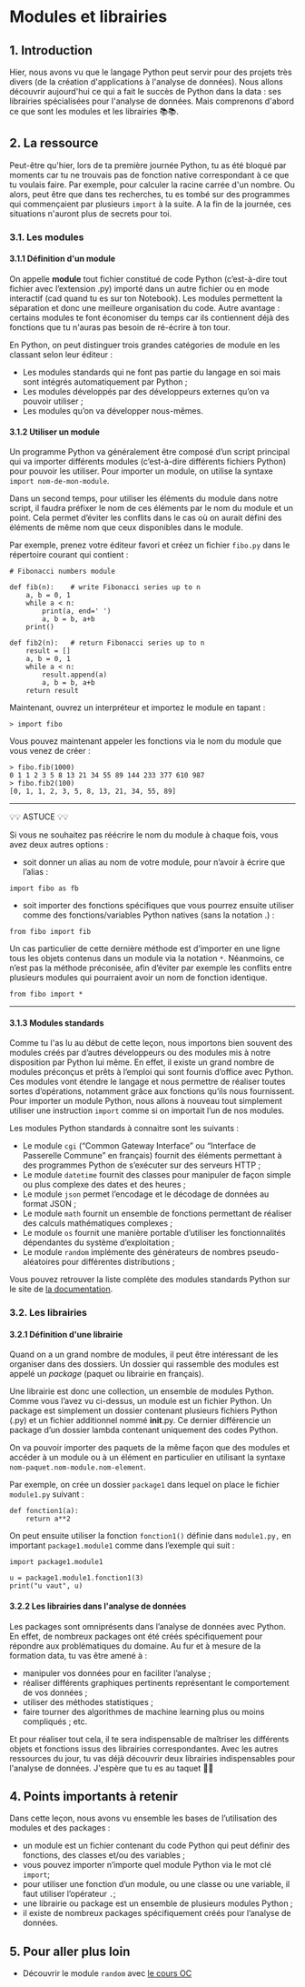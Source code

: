 # Modules et librairies

## 1. Introduction
Hier, nous avons vu que le langage Python peut servir pour des projets très divers (de la création d'applications à l'analyse de données). Nous allons découvrir aujourd'hui ce qui a fait le succès de Python dans la data : ses librairies spécialisées pour l'analyse de données. Mais comprenons d'abord ce que sont les modules et les librairies 📚📚.

## 2. La ressource
Peut-être qu'hier, lors de ta première journée Python, tu as été bloqué par moments car tu ne trouvais pas de fonction native correspondant à ce que tu voulais faire. Par exemple, pour calculer la racine carrée d'un nombre. Ou alors, peut être que dans tes recherches, tu es tombé sur des programmes qui commençaient par plusieurs `import` à la suite. A la fin de la journée, ces situations n'auront plus de secrets pour toi.

### 3.1. Les modules

#### 3.1.1 Définition d'un module
On appelle **module** tout fichier constitué de code Python (c’est-à-dire tout fichier avec l’extension .py) importé dans un autre fichier ou en mode interactif (cad quand tu es sur ton Notebook). Les modules permettent la séparation et donc une meilleure organisation du code. Autre avantage : certains modules te font économiser du temps car ils contiennent déjà des fonctions que tu n'auras pas besoin de ré-écrire à ton tour.

En Python, on peut distinguer trois grandes catégories de module en les classant selon leur éditeur :
- Les modules standards qui ne font pas partie du langage en soi mais sont intégrés automatiquement par Python ;
- Les modules développés par des développeurs externes qu’on va pouvoir utiliser ;
- Les modules qu’on va développer nous-mêmes.

#### 3.1.2 Utiliser un module
Un programme Python va généralement être composé d’un script principal qui va importer différents modules (c’est-à-dire différents fichiers Python) pour pouvoir les utiliser.
Pour importer un module, on utilise la syntaxe `import nom-de-mon-module`. 

Dans un second temps, pour utiliser les éléments du module dans notre script, il faudra préfixer le nom de ces éléments par le nom du module et un point. Cela permet d’éviter les conflits dans le cas où on aurait défini des éléments de même nom que ceux disponibles dans le module.

Par exemple, prenez votre éditeur favori et créez un fichier `fibo.py` dans le répertoire courant qui contient :
```
# Fibonacci numbers module

def fib(n):    # write Fibonacci series up to n
    a, b = 0, 1
    while a < n:
        print(a, end=' ')
        a, b = b, a+b
    print()

def fib2(n):   # return Fibonacci series up to n
    result = []
    a, b = 0, 1
    while a < n:
        result.append(a)
        a, b = b, a+b
    return result
```
Maintenant, ouvrez un interpréteur et importez le module en tapant :

`> import fibo`

Vous pouvez maintenant appeler les fonctions via le nom du module que vous venez de créer :
```
> fibo.fib(1000)
0 1 1 2 3 5 8 13 21 34 55 89 144 233 377 610 987
> fibo.fib2(100)
[0, 1, 1, 2, 3, 5, 8, 13, 21, 34, 55, 89]
```

___

💡💡 ASTUCE 💡💡

Si vous ne souhaitez pas réécrire le nom du module à chaque fois, vous avez deux autres options :
- soit donner un alias au nom de votre module, pour n’avoir à écrire que l’alias :

`import fibo as fb`
- soit importer des fonctions spécifiques que vous pourrez ensuite utiliser comme des fonctions/variables Python natives (sans la notation .) :

`from fibo import fib`

Un cas particulier de cette dernière méthode est d’importer en une ligne tous les objets contenus dans un module via la notation  `*`. Néanmoins, ce n’est pas la méthode préconisée, afin d’éviter par exemple les conflits entre plusieurs modules qui pourraient avoir un nom de fonction identique.

`from fibo import *`

___



#### 3.1.3 Modules standards

Comme tu l'as lu au début de cette leçon, nous importons bien souvent des modules créés par d’autres développeurs ou des modules mis à notre disposition par Python lui même.
En effet, il existe un grand nombre de modules préconçus et prêts à l’emploi qui sont fournis d’office avec Python. Ces modules vont étendre le langage et nous permettre de réaliser toutes sortes d’opérations, notamment grâce aux fonctions qu’ils nous fournissent. Pour importer un module Python, nous allons à nouveau tout simplement utiliser une instruction `import` comme si on importait l’un de nos modules.

Les modules Python standards à connaitre sont les suivants :
- Le module `cgi` (“Common Gateway Interface” ou “Interface de Passerelle Commune” en français) fournit des éléments permettant à des programmes Python de s’exécuter sur des serveurs HTTP ;
- Le module `datetime` fournit des classes pour manipuler de façon simple ou plus complexe des dates et des heures ;
- Le module `json` permet l’encodage et le décodage de données au format JSON ;
- Le module `math` fournit un ensemble de fonctions permettant de réaliser des calculs mathématiques complexes ;
- Le module `os` fournit une manière portable d’utiliser les fonctionnalités dépendantes du système d’exploitation ;
- Le module `random` implémente des générateurs de nombres pseudo-aléatoires pour différentes distributions ;

Vous pouvez retrouver la liste complète des modules standards Python sur le site de [la documentation](https://docs.python.org/fr/3/library/index.html).


### 3.2. Les librairies

#### 3.2.1 Définition d'une librairie

Quand on a un grand nombre de modules, il peut être intéressant de les organiser dans des dossiers. Un dossier qui rassemble des modules est appelé un *package* (paquet ou librairie en français).

Une librairie est donc une collection, un ensemble de modules Python. Comme vous l’avez vu ci-dessus, un module est un fichier Python. Un package est simplement un dossier contenant plusieurs fichiers Python (.py) et un fichier additionnel nommé  __init__.py. Ce dernier différencie un package d’un dossier lambda contenant uniquement des codes Python.

On va pouvoir importer des paquets de la même façon que des modules et accéder à un module ou à un élément en particulier en utilisant la syntaxe `nom-paquet.nom-module.nom-element`.

Par exemple, on crée un dossier `package1` dans lequel on place le fichier `module1.py` suivant :
```
def fonction1(a):
    return a**2
```
On peut ensuite utiliser la fonction `fonction1()` définie dans `module1.py,` en important `package1.module1` comme dans l’exemple qui suit :
```
import package1.module1

u = package1.module1.fonction1(3)
print("u vaut", u)
```

#### 3.2.2 Les librairies dans l'analyse de données
Les packages sont omniprésents dans l’analyse de données avec Python. En effet, de nombreux packages ont été créés spécifiquement pour répondre aux problématiques du domaine. Au fur et à mesure de la formation data, tu vas être amené à :
- manipuler vos données pour en faciliter l’analyse ;
- réaliser différents graphiques pertinents représentant le comportement de vos données ;
- utiliser des méthodes statistiques ;
- faire tourner des algorithmes de machine learning plus ou moins compliqués ;
etc.

Et pour réaliser tout cela, il te sera indispensable de maîtriser les différents objets et fonctions issus des librairies correspondantes. Avec les autres ressources du jour, tu vas déjà découvrir deux librairies indispensables pour l'analyse de données. J'espère que tu es au taquet 💪💪

## 4. Points importants à retenir
Dans cette leçon, nous avons vu ensemble les bases de l’utilisation des modules et des packages :
- un module est un fichier contenant du code Python qui peut définir des fonctions, des classes et/ou des variables ;
- vous pouvez importer n’importe quel module Python via le mot clé `import`;
- pour utiliser une fonction d’un module, ou une classe ou une variable, il faut utiliser l’opérateur `.`;
- une librairie ou package est un ensemble de plusieurs modules Python ;
- il existe de nombreux packages spécifiquement créés pour l’analyse de données.

## 5. Pour aller plus loin
- Découvrir le module `random` avec [le cours OC](https://openclassrooms.com/fr/courses/6204541-initiez-vous-a-python-pour-lanalyse-de-donnees/6252451-manipulez-des-nombres-aleatoires-avec-le-module-random)
